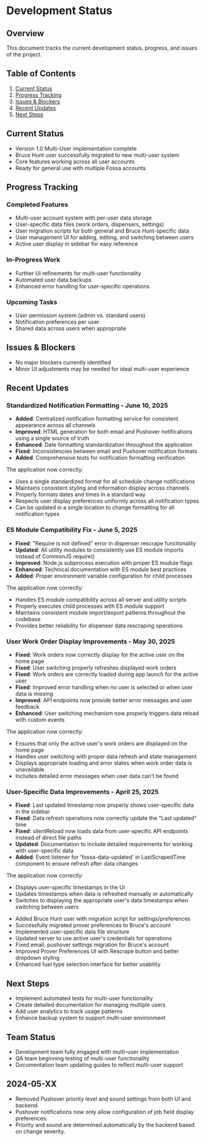 # Development Status

## Overview
This document tracks the current development status, progress, and issues of the project.

## Table of Contents
1. [Current Status](#current-status)
2. [Progress Tracking](#progress-tracking)
3. [Issues & Blockers](#issues--blockers)
4. [Recent Updates](#recent-updates)
5. [Next Steps](#next-steps)

## Current Status
* Version 1.0 Multi-User implementation complete
* Bruce Hunt user successfully migrated to new multi-user system
* Core features working across all user accounts
* Ready for general use with multiple Fossa accounts

## Progress Tracking
### Completed Features
* Multi-user account system with per-user data storage
* User-specific data files (work orders, dispensers, settings)
* User migration scripts for both general and Bruce Hunt-specific data
* User management UI for adding, editing, and switching between users
* Active user display in sidebar for easy reference

### In-Progress Work
* Further UI refinements for multi-user functionality
* Automated user data backups
* Enhanced error handling for user-specific operations

### Upcoming Tasks
* User permission system (admin vs. standard users)
* Notification preferences per user
* Shared data across users when appropriate

## Issues & Blockers
* No major blockers currently identified
* Minor UI adjustments may be needed for ideal multi-user experience

## Recent Updates

### Standardized Notification Formatting - June 10, 2025
- **Added**: Centralized notification formatting service for consistent appearance across all channels
- **Improved**: HTML generation for both email and Pushover notifications using a single source of truth
- **Enhanced**: Date formatting standardization throughout the application
- **Fixed**: Inconsistencies between email and Pushover notification formats
- **Added**: Comprehensive tests for notification formatting verification

The application now correctly:
- Uses a single standardized format for all schedule change notifications
- Maintains consistent styling and information display across channels
- Properly formats dates and times in a standard way
- Respects user display preferences uniformly across all notification types
- Can be updated in a single location to change formatting for all notification types

### ES Module Compatibility Fix - June 5, 2025
- **Fixed**: "Require is not defined" error in dispenser rescrape functionality
- **Updated**: All utility modules to consistently use ES module imports instead of CommonJS require()
- **Improved**: Node.js subprocess execution with proper ES module flags
- **Enhanced**: Technical documentation with ES module best practices
- **Added**: Proper environment variable configuration for child processes

The application now correctly:
- Handles ES module compatibility across all server and utility scripts
- Properly executes child processes with ES module support
- Maintains consistent module import/export patterns throughout the codebase
- Provides better reliability for dispenser data rescraping operations

### User Work Order Display Improvements - May 30, 2025
- **Fixed**: Work orders now correctly display for the active user on the home page
- **Fixed**: User switching properly refreshes displayed work orders
- **Fixed**: Work orders are correctly loaded during app launch for the active user
- **Fixed**: Improved error handling when no user is selected or when user data is missing
- **Improved**: API endpoints now provide better error messages and user feedback
- **Enhanced**: User switching mechanism now properly triggers data reload with custom events

The application now correctly:
- Ensures that only the active user's work orders are displayed on the home page
- Handles user switching with proper data refresh and state management
- Displays appropriate loading and error states when work order data is unavailable
- Includes detailed error messages when user data can't be found

### User-Specific Data Improvements - April 25, 2025
- **Fixed**: Last updated timestamp now properly shows user-specific data in the sidebar
- **Fixed**: Data refresh operations now correctly update the "Last updated" time
- **Fixed**: silentReload now loads data from user-specific API endpoints instead of direct file paths
- **Updated**: Documentation to include detailed requirements for working with user-specific data
- **Added**: Event listener for 'fossa-data-updated' in LastScrapedTime component to ensure refresh after data changes

The application now correctly:
- Displays user-specific timestamps in the UI
- Updates timestamps when data is refreshed manually or automatically
- Switches to displaying the appropriate user's data timestamps when switching between users

* Added Bruce Hunt user with migration script for settings/preferences
* Successfully migrated prover preferences to Bruce's account
* Implemented user-specific data file structure
* Updated server to use active user's credentials for operations
* Fixed email, pushover settings migration for Bruce's account
* Improved Prover Preferences UI with Rescrape button and better dropdown styling
* Enhanced fuel type selection interface for better usability

## Next Steps
* Implement automated tests for multi-user functionality
* Create detailed documentation for managing multiple users
* Add user analytics to track usage patterns
* Enhance backup system to support multi-user environment

## Team Status
* Development team fully engaged with multi-user implementation
* QA team beginning testing of multi-user functionality
* Documentation team updating guides to reflect multi-user support

## 2024-05-XX
- Removed Pushover priority level and sound settings from both UI and backend.
- Pushover notifications now only allow configuration of job field display preferences.
- Priority and sound are determined automatically by the backend based on change severity. 